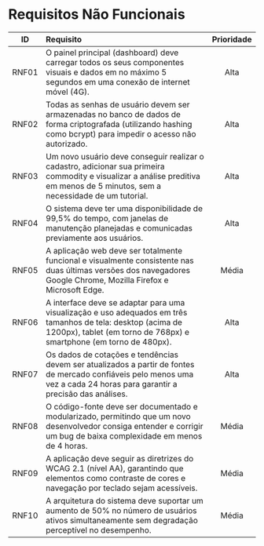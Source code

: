 # Requisitos Não Funcionais

| ID    | Requisito | Prioridade |
| :---: | :-------- | :--------: |
| RNF01 | O painel principal (dashboard) deve carregar todos os seus componentes visuais e dados em no máximo 5 segundos em uma conexão de internet móvel (4G). | Alta |
| RNF02 | Todas as senhas de usuário devem ser armazenadas no banco de dados de forma criptografada (utilizando hashing como bcrypt) para impedir o acesso não autorizado. | Alta |
| RNF03 | Um novo usuário deve conseguir realizar o cadastro, adicionar sua primeira commodity e visualizar a análise preditiva em menos de 5 minutos, sem a necessidade de um tutorial. | Alta |
| RNF04 | O sistema deve ter uma disponibilidade de 99,5% do tempo, com janelas de manutenção planejadas e comunicadas previamente aos usuários. | Alta |
| RNF05 | A aplicação web deve ser totalmente funcional e visualmente consistente nas duas últimas versões dos navegadores Google Chrome, Mozilla Firefox e Microsoft Edge. | Média |
| RNF06 | A interface deve se adaptar para uma visualização e uso adequados em três tamanhos de tela: desktop (acima de 1200px), tablet (em torno de 768px) e smartphone (em torno de 480px). | Alta |
| RNF07 | Os dados de cotações e tendências devem ser atualizados a partir de fontes de mercado confiáveis pelo menos uma vez a cada 24 horas para garantir a precisão das análises. | Alta |
| RNF08 | O código-fonte deve ser documentado e modularizado, permitindo que um novo desenvolvedor consiga entender e corrigir um bug de baixa complexidade em menos de 4 horas. | Média |
| RNF09 | A aplicação deve seguir as diretrizes do WCAG 2.1 (nível AA), garantindo que elementos como contraste de cores e navegação por teclado sejam acessíveis. | Média |
| RNF10 | A arquitetura do sistema deve suportar um aumento de 50% no número de usuários ativos simultaneamente sem degradação perceptível no desempenho. | Média |